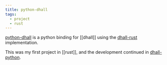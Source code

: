 ```yaml
---
title: python-dhall
tags:
  - project
  - rust
---
```


[python-dhall](https://github.com/TristanCacqueray/python-dhall) is a python binding for [[dhall]] using the [dhall-rust](https://github.com/Nadrieril/dhall-rust) implementation.

This was my first project in [[rust]], and the development continued in [dhall-python](https://github.com/s-zeng/dhall-python).
